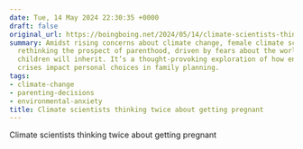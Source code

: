 ```yaml
---
date: Tue, 14 May 2024 22:30:35 +0000
draft: false
original_url: https://boingboing.net/2024/05/14/climate-scientists-thinking-twice-about-getting-pregnant.html
summary: Amidst rising concerns about climate change, female climate scientists are
  rethinking the prospect of parenthood, driven by fears about the world their future
  children will inherit. It’s a thought-provoking exploration of how environmental
  crises impact personal choices in family planning.
tags:
- climate-change
- parenting-decisions
- environmental-anxiety
title: Climate scientists thinking twice about getting pregnant
---
```


Climate scientists thinking twice about getting pregnant